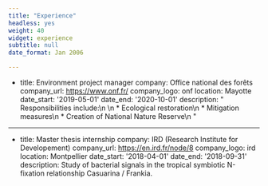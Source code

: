```yaml
---
title: "Experience"
headless: yes
weight: 40
widget: experience
subtitle: null
date_format: Jan 2006

---
```

 
- title: Environment project manager 
  company: Office national des forêts
  company_url: https://www.onf.fr/
  company_logo: onf
  location: Mayotte
  date_start: '2019-05-01'
  date_end: '2020-10-01'
  description: "  Responsibilities include:\n  \n  * Ecological restoration\n  * Mitigation
    measures\n  * Creation of National Nature Reserve\n  " 

---    
- title: Master thesis internship
  company: IRD (Research Institute for Developement)
  company_url: https://en.ird.fr/node/8
  company_logo: ird
  location: Montpellier
  date_start: '2018-04-01'
  date_end: '2018-09-31'
  description: Study of bacterial signals in the tropical symbiotic N-fixation relationship
    Casuarina / Frankia.

